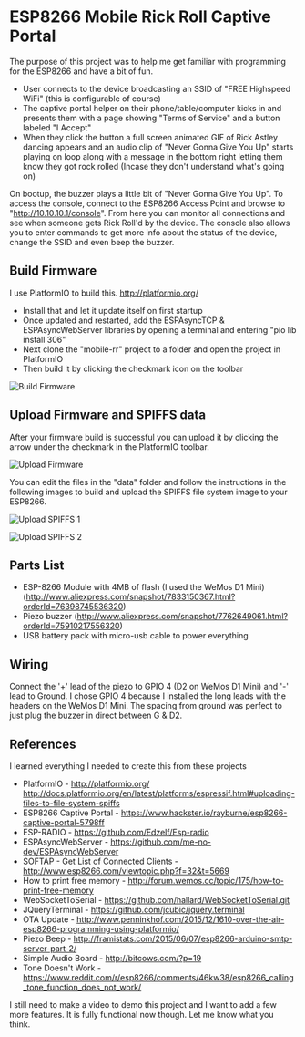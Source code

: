 # ESP8266 Mobile Rick Roll Captive Portal
The purpose of this project was to help me get familiar with programming for the ESP8266 and have a bit of fun.

* User connects to the device broadcasting an SSID of "FREE Highspeed WiFi" (this is configurable of course)
* The captive portal helper on their phone/table/computer kicks in and presents them with a page showing "Terms of Service" and a button labeled "I Accept"
* When they click the button a full screen animated GIF of Rick Astley dancing appears and an audio clip of "Never Gonna Give You Up" starts playing on loop along with a message in the bottom right letting them know they got rock rolled (Incase they don't understand what's going on)

On bootup, the buzzer plays a little bit of "Never Gonna Give You Up".
To access the console, connect to the ESP8266 Access Point and browse to "http://10.10.10.1/console".
From here you can monitor all connections and see when someone gets Rick Roll'd by the device.
The console also allows you to enter commands to get more info about the status of the device, change the SSID and even beep the buzzer.

## Build Firmware
I use PlatformIO to build this.  http://platformio.org/

* Install that and let it update itself on first startup
* Once updated and restarted, add the ESPAsyncTCP & ESPAsyncWebServer libraries by opening a terminal and entering "pio lib install 306"
* Next clone the "mobile-rr" project to a folder and open the project in PlatformIO
* Then build it by clicking the checkmark icon on the toolbar

![Build Firmware](https://s20.postimg.org/e9mna84pp/build_firmware.png)

## Upload Firmware and SPIFFS data
After your firmware build is successful you can upload it by clicking the arrow under the checkmark in the PlatformIO toolbar.

![Upload Firmware](https://s20.postimg.org/ue4gppiot/upload_firmware.png)

You can edit the files in the "data" folder and follow the instructions in the following images to build and upload the SPIFFS file system image to your ESP8266.

![Upload SPIFFS 1](https://s20.postimg.org/6kl7kreu5/image.png)

![Upload SPIFFS 2](https://s20.postimg.org/vrw3l0hy5/image.png)

## Parts List
* ESP-8266 Module with 4MB of flash  (I used the WeMos D1 Mini) (http://www.aliexpress.com/snapshot/7833150367.html?orderId=76398745536320)
* Piezo buzzer (http://www.aliexpress.com/snapshot/7762649061.html?orderId=75910217556320)
* USB battery pack with micro-usb cable to power everything

## Wiring
Connect the '+' lead of the piezo to GPIO 4 (D2 on WeMos D1 Mini) and '-' lead to Ground. 
I chose GPIO 4 because I installed the long leads with the headers on the WeMos D1 Mini. The spacing from ground was perfect to just plug the buzzer in direct between G & D2.

## References
I learned everything I needed to create this from these projects

- PlatformIO - http://platformio.org/ <br>
             http://docs.platformio.org/en/latest/platforms/espressif.html#uploading-files-to-file-system-spiffs
- ESP8266 Captive Portal - https://www.hackster.io/rayburne/esp8266-captive-portal-5798ff
- ESP-RADIO - https://github.com/Edzelf/Esp-radio
- ESPAsyncWebServer - https://github.com/me-no-dev/ESPAsyncWebServer
- SOFTAP - Get List of Connected Clients - http://www.esp8266.com/viewtopic.php?f=32&t=5669
- How to print free memory - http://forum.wemos.cc/topic/175/how-to-print-free-memory
- WebSocketToSerial - https://github.com/hallard/WebSocketToSerial.git
- JQueryTerminal - https://github.com/jcubic/jquery.terminal
- OTA Update - http://www.penninkhof.com/2015/12/1610-over-the-air-esp8266-programming-using-platformio/
- Piezo Beep - http://framistats.com/2015/06/07/esp8266-arduino-smtp-server-part-2/
- Simple Audio Board - http://bitcows.com/?p=19
- Tone Doesn't Work - https://www.reddit.com/r/esp8266/comments/46kw38/esp8266_calling_tone_function_does_not_work/

I still need to make a video to demo this project and I want to add a few more features.
It is fully functional now though. Let me know what you think.
